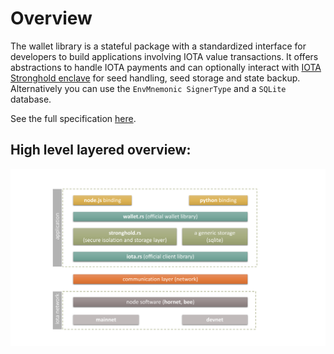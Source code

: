 # Overview

The wallet library is a stateful package with a standardized interface for developers to build applications involving IOTA value transactions. It offers abstractions to handle IOTA payments and can optionally interact with [IOTA Stronghold enclave](https://github.com/iotaledger/stronghold.rs/) for seed handling, seed storage and state backup. Alternatively you can use the `EnvMnemonic SignerType` and a `SQLite` database.

See the full specification [here](https://github.com/iotaledger/wallet.rs/blob/master/specs/wallet-ENGINEERING-SPEC-0000.md).

## High level layered overview:
![iota layers overview](iota_layers_overview.svg)